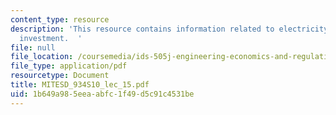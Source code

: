 ```yaml
---
content_type: resource
description: 'This resource contains information related to electricity transmission:
  investment.  '
file: null
file_location: /coursemedia/ids-505j-engineering-economics-and-regulation-of-the-electric-power-sector-spring-2010/1b649a985eeaabfc1f49d5c91c4531be_MITESD_934S10_lec_15.pdf
file_type: application/pdf
resourcetype: Document
title: MITESD_934S10_lec_15.pdf
uid: 1b649a98-5eea-abfc-1f49-d5c91c4531be
---
```

